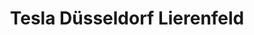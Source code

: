 ---
title: "Tesla Düsseldorf Lierenfeld"
url: /duesseldorf/tesla-duesseldorf-lierenfeld/
shop: Autohaus
---